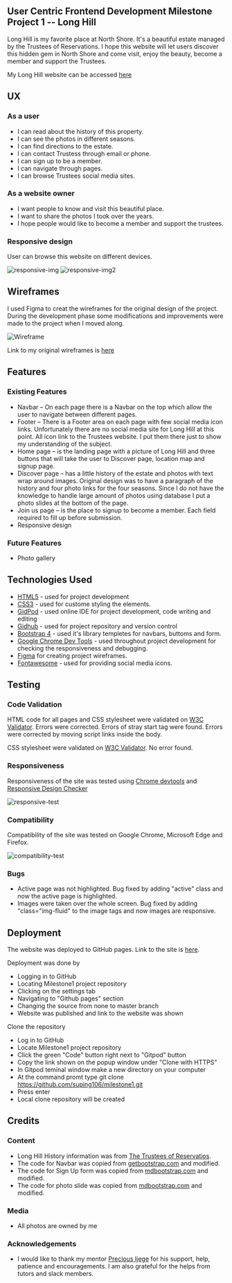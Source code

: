 ## User Centric Frontend Development Milestone Project 1 -- Long Hill

Long Hill is my favorite place at North Shore. It's a beautiful estate managed by the Trustees of Reservations. I hope this website will let users discover this hidden gem in North Shore and come visit, enjoy the beauty, become a member and support the Trustees.

My Long Hill website can be accessed [here](https://suping106.github.io/milestone1/)

## UX

### As a user
- I can read about the history of this property.
- I can see the photos in different seasons.
- I can find directions to the estate.
- I can contact Trustess through email or phone.
- I can sign up to be a member.
- I can navigate through pages.
- I can browse Trustees social media sites.

### As a website owner
- I want people to know and visit this beautiful place.
- I want to share the photos I took over the years.
- I hope people would like to become a member and support the trustees.

### Responsive design
User can browse this website on different devices.

<img src="./assets/images/responsive-img.png" alt="responsive-img"/>

<img src="./assets/images/responsive-img2.png" alt="responsive-img2"/>

## Wireframes

I used Figma to creat the wireframes for the original design of the project. During the development phase some modifications and improvements were made to the project when I moved along. 

<img src="./assets/images/wireframeimg.png" alt="Wireframe"/>

Link to my original wireframes is [here](https://www.figma.com/file/2a5UR6GjIVR26Z2MoWQAEx/LongHill?node-id=0%3A1)

## Features

### Existing Features

- Navbar – On each page there is a Navbar on the top which allow the user to navigate between different pages.
- Footer – There is a Footer area on each page with few social media icon links. Unfortunately there are no social media site for Long Hill at this point. All icon link to the Trustees website. I put them there just to show my understanding of the subject.
- Home page – is the landing page with a picture of Long Hill and three buttons that will take the user to Discover page, location map and signup page.
- Discover page – has a little history of the estate and photos with text wrap around images. Original design was to have a paragraph of the history and four photo links for the four seasons. Since I do not have the knowledge to handle large amount of photos using database I put a photo slides at the bottom of the page.
- Join us page – is the place to signup to become a member. Each field required to fill up before submission.
- Responsive design

### Future Features

- Photo gallery

## Technologies Used

- [HTML5](https://en.wikipedia.org/wiki/HTML5) - used for project development 
- [CSS3](https://en.wikipedia.org/wiki/Cascading_Style_Sheets) - used for custome styling the elements.
- [GidPod](https://www.gitpod.io/) - used online IDE for project development, code writing and editing
- [Gidhub](https://github.com/) - used for project repository and version control
- [Bootstrap 4](<https://en.wikipedia.org/wiki/Bootstrap_(front-end_framework)>) - used it's library templetes for navbars, buttoms and form.
- [Google Chrome Dev Tools](https://developers.google.com/web/tools/chrome-devtools) - used throughout project development for checking the responsiveness and debugging.
- [Figma](https://www.figma.com/) for creating project wireframes.
- [Fontawesome](https://fontawesome.com/) - used for providing social media icons.

## Testing

### Code Validation
HTML code for all pages and CSS stylesheet were validated on [W3C Validator](https://validator.w3.org/nu/#textarea). Errors were corrected.
Errors of stray start tag were found. Errors were corrected by moving script links inside the body.

CSS stylesheet were validated on [W3C Validator](https://validator.w3.org/nu/#textarea). No error found.

### Responsiveness
Responsiveness of the site was tested using [Chrome devtools](https://developers.google.com/web/tools/chrome-devtools) and [Responsive Design Checker](https://responsivedesignchecker.com/#home)

<img src="./assets/images/responsive-test.png" alt="responsive-test"/>

### Compatibility
Compatibility of the site was tested on Google Chrome, Microsoft Edge and Firefox.

<img src="./assets/images/compatibility-test.png" alt="compatibility-test"/>

### Bugs
* Active page was not highlighted. Bug fixed by adding "active" class and now the active page is highlighted. 
* Images were taken over the whole screen. Bug fixed by adding "class="img-fluid" to the image tags and now images are responsive. 

## Deployment
The website was deployed to GitHub pages. Link to the site is [here](https://github.com/suping106/milestone1).

Deployment was done by 
* Logging in to GitHub
* Locating Milestone1 project repository
* Clicking on the settings tab 
* Navigating to "Github pages" section
* Changing the source from none to master branch
* Website was published and link to the website was shown

Clone the repository
* Log in to GitHub
* Locate Milestone1 project repository
* Click the green "Code" button right next to "Gitpod" button
* Copy the link shown on the popup window under "Clone with HTTPS" 
* In Gitpod teminal window make a new directory on your computer
* At the command promt type git clone https://github.com/suping106/milestone1.git
* Press enter
* Local clone repository will be created

## Credits

### Content

- Long Hill History information was from [The Trustees of Reservatios](http://www.thetrustees.org/).
- The code for Navbar was copied from [getbootstrap.com](https://getbootstrap.com/docs/4.0/components/navbar/) and modified.
- The code for Sign Up form was copied from [mdbootstrap.com](https://mdbootstrap.com/snippets/jquery/mdbootstrap/915587#html-tab-view) and modified.
- The code for photo slide was copied from [mdbootstrap.com](https://mdbootstrap.com/plugins/jquery/gallery/) and modified.

### Media

- All photos are owned by me

### Acknowledgements

- I would like to thank my mentor [Precious Ijege](https://www.linkedin.com/in/precious-ijege-908a00168/) for his support, help, patience and encouragements. I am also grateful for the helps from tutors and slack members.

